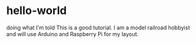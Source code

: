 # hello-world
doing what I'm told
This is a good tutorial.
I am a model railroad hobbyist and will use Arduino and Raspberry Pi for my layout.

